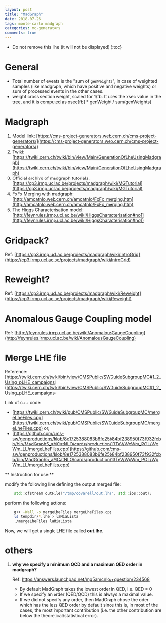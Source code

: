 ```yaml
---
layout: post
title: "MadGraph"
date: 2018-07-26
tags: monte-carlo madgraph
categories: mc-generators
comments: true
---
```


* Do not remove this line (it will not be displayed)
{:toc}

# General

- Total number of events is the "sum of `genWeights`", in  case of weighted samples (like madgraph, which have positive and negative weights) or sum of processed events in the other cases.
- weight cross section weight, scaled for 1/fb. It uses the xsec value in the tree, and it is computed as xsec[fb] * genWeight / sum(genWeights)

# Madgraph

1. Model link: [https://cms-project-generators.web.cern.ch/cms-project-generators/](https://cms-project-generators.web.cern.ch/cms-project-generators/)
2. Twiki: [https://twiki.cern.ch/twiki/bin/view/Main/GenerationOfLheUsingMadgraph](https://twiki.cern.ch/twiki/bin/view/Main/GenerationOfLheUsingMadgraph)
3. Official archive of madgraph tutorials: [https://cp3.irmp.ucl.ac.be/projects/madgraph/wiki/MGTutorial](https://cp3.irmp.ucl.ac.be/projects/madgraph/wiki/MGTutorial)
4. FxFx Merging with madgraph: [http://amcatnlo.web.cern.ch/amcatnlo/FxFx_merging.htm](http://amcatnlo.web.cern.ch/amcatnlo/FxFx_merging.htm)
5. The Higgs Characterisation model: [http://feynrules.irmp.ucl.ac.be/wiki/HiggsCharacterisation#no1](http://feynrules.irmp.ucl.ac.be/wiki/HiggsCharacterisation#no1)

# Gridpack?
Ref: [https://cp3.irmp.ucl.ac.be/projects/madgraph/wiki/IntroGrid](https://cp3.irmp.ucl.ac.be/projects/madgraph/wiki/IntroGrid)

# Reweight?
Ref: [https://cp3.irmp.ucl.ac.be/projects/madgraph/wiki/Reweight](https://cp3.irmp.ucl.ac.be/projects/madgraph/wiki/Reweight)

# Anomalous Gauge Coupling model

Ref: [http://feynrules.irmp.ucl.ac.be/wiki/AnomalousGaugeCoupling](http://feynrules.irmp.ucl.ac.be/wiki/AnomalousGaugeCoupling)


# Merge LHE file

Reference: [https://twiki.cern.ch/twiki/bin/view/CMSPublic/SWGuideSubgroupMC#1_2_Using_pLHE_campaigns](https://twiki.cern.ch/twiki/bin/view/CMSPublic/SWGuideSubgroupMC#1_2_Using_pLHE_campaigns)

Link of c++ code:

- [https://twiki.cern.ch/twiki/pub/CMSPublic/SWGuideSubgroupMC/mergeLheFiles.cpp](https://twiki.cern.ch/twiki/pub/CMSPublic/SWGuideSubgroupMC/mergeLheFiles.cpp)  or,
- [https://github.com/cms-sw/genproductions/blob/8e1725388083b6fe25b84bf238950f73f932fcbb/bin/MadGraph5_aMCatNLO/cards/production/13TeV/WpWm_POL/WpWm_LL/mergeLheFiles.cpp](https://github.com/cms-sw/genproductions/blob/8e1725388083b6fe25b84bf238950f73f932fcbb/bin/MadGraph5_aMCatNLO/cards/production/13TeV/WpWm_POL/WpWm_LL/mergeLheFiles.cpp)

** Instruction for use:**

modify the following line defining the output merged file:

```c++
    std::ofstream outFile("/tmp/covarell/out.lhe", std::ios::out);
```

perform the following actions:

```bash
    g++ -Wall -o mergeLheFiles mergeLheFiles.cpp
    ls tempdir/*.lhe > laMiaLista
    ./mergeLheFiles laMiaLista
```
 Now, we will get a single LHE file called **out.lhe**.


 # others

 1. **why we specify a minimum QCD and a maximum QED order in madgraph?**

    Ref: https://answers.launchpad.net/mg5amcnlo/+question/234568

    * By default MadGraph takes the lowest order in QED, i.e. QED = 0
    * If we specify an order (QED/QCD) this is always a maximal value.
    * If we did not specify any order, then MadGraph chose the oder which has the less QED order by default since this is, in most of the cases, the most important contribution (i.e. the other contribution are below the theoretical/statistical error).
